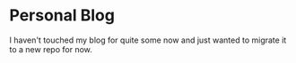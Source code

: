 # Personal Blog
I haven't touched my blog for quite some now and just wanted to migrate it to a new repo for now.
